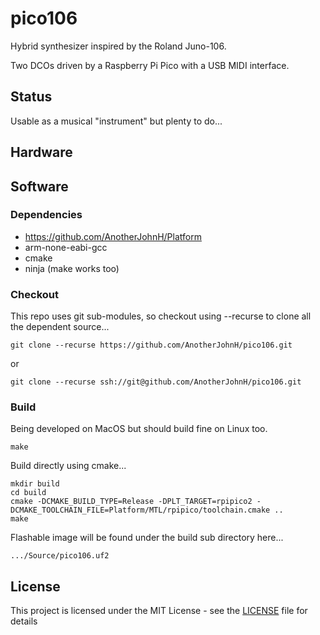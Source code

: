 # pico106

Hybrid synthesizer inspired by the Roland Juno-106.

Two DCOs driven by a Raspberry Pi Pico with a USB MIDI interface.

## Status

Usable as a musical "instrument" but plenty to do...

## Hardware

## Software

### Dependencies

+ https://github.com/AnotherJohnH/Platform
+ arm-none-eabi-gcc
+ cmake
+ ninja (make works too)

### Checkout

This repo uses git sub-modules, so checkout using --recurse to clone all the
dependent source...

    git clone --recurse https://github.com/AnotherJohnH/pico106.git

or

    git clone --recurse ssh://git@github.com/AnotherJohnH/pico106.git

### Build

Being developed on MacOS but should build fine on Linux too.

    make

Build directly using cmake...

    mkdir build
    cd build
    cmake -DCMAKE_BUILD_TYPE=Release -DPLT_TARGET=rpipico2 -DCMAKE_TOOLCHAIN_FILE=Platform/MTL/rpipico/toolchain.cmake ..
    make

Flashable image will be found under the build sub directory here...

    .../Source/pico106.uf2

## License

This project is licensed under the MIT License - see the [LICENSE](LICENSE) file for details
